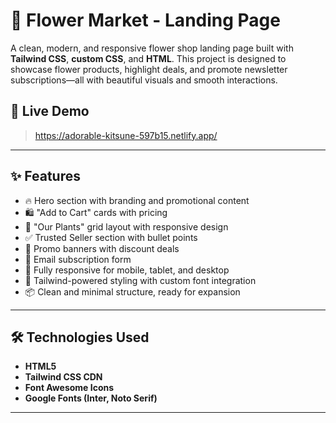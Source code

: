 # 🌸 Flower Market - Landing Page

A clean, modern, and responsive flower shop landing page built with **Tailwind CSS**, **custom CSS**, and **HTML**. This project is designed to showcase flower products, highlight deals, and promote newsletter subscriptions—all with beautiful visuals and smooth interactions.

## 📸 Live Demo

> https://adorable-kitsune-597b15.netlify.app/

---

## ✨ Features

- 🔥 Hero section with branding and promotional content
- 🛍️ "Add to Cart" cards with pricing
- 🌿 "Our Plants" grid layout with responsive design
- ✅ Trusted Seller section with bullet points
- 💸 Promo banners with discount deals
- 📨 Email subscription form
- 📱 Fully responsive for mobile, tablet, and desktop
- 🎨 Tailwind-powered styling with custom font integration
- 📦 Clean and minimal structure, ready for expansion

---

## 🛠️ Technologies Used

- **HTML5**
- **Tailwind CSS CDN**
- **Font Awesome Icons**
- **Google Fonts (Inter, Noto Serif)**

---


